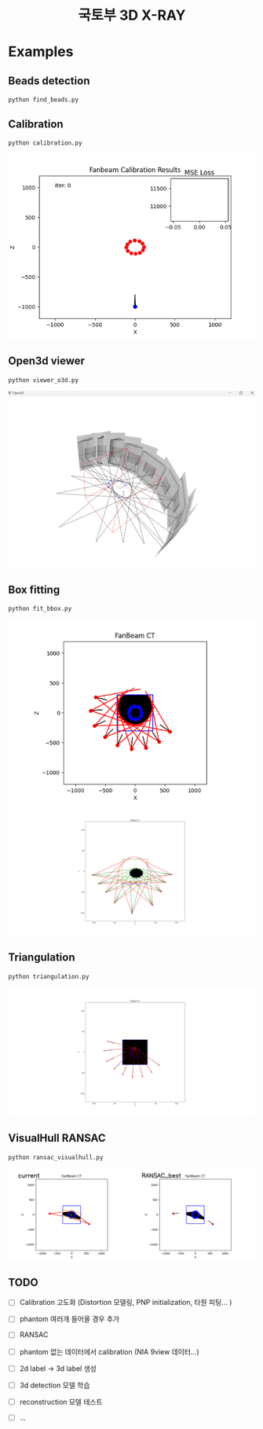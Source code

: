 <div align="center">   

# 국토부 3D X-RAY 
</div>

# Examples

## Beads detection 

    python find_beads.py

## Calibration 

    python calibration.py 

![Example GIF](figs/calibration.gif)

## Open3d viewer

    python viewer_o3d.py

![IMAGE](figs/viewer_3d.png)

## Box fitting 

    python fit_bbox.py

![IMAGE](figs/visualhull.gif)
![IMAGE](figs/bbox2d.png)

## Triangulation 

    python triangulation.py

![IMAGE](figs/triangulation.png)

## VisualHull RANSAC

    python ransac_visualhull.py

![IMAGE](figs/ransac.gif)

## TODO 

- [ ] Calibration 고도화 (Distortion 모델링, PNP initialization, 타원 피팅... )   
- [ ] phantom 여러개 들어올 경우 추가 
- [ ] RANSAC 
- [ ] phantom 없는 데이터에서 calibration (NIA 9view 데이터...)
- [ ] 2d label -> 3d label 생성 
- [ ] 3d detection 모델 학습 
- [ ] reconstruction 모델 테스트 
- [ ] ...


